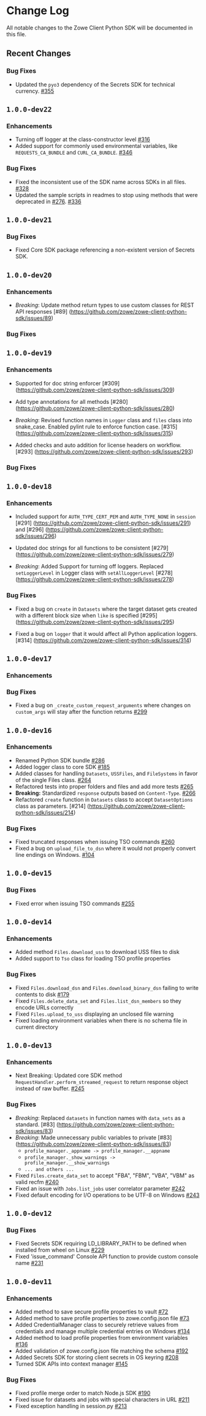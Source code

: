 # Change Log

All notable changes to the Zowe Client Python SDK will be documented in this file.

## Recent Changes

### Bug Fixes

- Updated the `pyo3` dependency of the Secrets SDK for technical currency. [#355](https://github.com/zowe/zowe-client-python-sdk/pull/355)

## `1.0.0-dev22`

### Enhancements

- Turning off logger at the class-constructor level [#316](https://github.com/zowe/zowe-client-python-sdk/issues/316)
- Added support for commonly used environmental variables, like `REQUESTS_CA_BUNDLE` and `CURL_CA_BUNDLE`. [#346](https://github.com/zowe/zowe-client-python-sdk/issues/346)

### Bug Fixes

- Fixed the inconsistent use of the SDK name across SDKs in all files. [#328](https://github.com/zowe/zowe-client-python-sdk/issues/328)
- Updated the sample scripts in readmes to stop using methods that were deprecated in [#276](https://github.com/zowe/zowe-client-python-sdk/issues/276). [#336](https://github.com/zowe/zowe-client-python-sdk/issues/336)

## `1.0.0-dev21`

### Bug Fixes

- Fixed Core SDK package referencing a non-existent version of Secrets SDK.

## `1.0.0-dev20`

### Enhancements

- *Breaking*: Update method return types to use custom classes for REST API responses [#89] (https://github.com/zowe/zowe-client-python-sdk/issues/89)

### Bug Fixes


## `1.0.0-dev19`

### Enhancements

- Supported for doc string enforcer [#309] (https://github.com/zowe/zowe-client-python-sdk/issues/309)

- Add type annotations for all methods [#280] (https://github.com/zowe/zowe-client-python-sdk/issues/280)

- *Breaking*: Revised function names in `Logger` class and `files` class into snake_case. Enabled pylint rule to enforce function case. [#315] (https://github.com/zowe/zowe-client-python-sdk/issues/315)

- Added checks and auto addition for license headers on workflow. [#293] (https://github.com/zowe/zowe-client-python-sdk/issues/293)

### Bug Fixes

## `1.0.0-dev18`

### Enhancements

- Included support for `AUTH_TYPE_CERT_PEM` and `AUTH_TYPE_NONE` in `session` [#291] (https://github.com/zowe/zowe-client-python-sdk/issues/291) and [#296] (https://github.com/zowe/zowe-client-python-sdk/issues/296)

- Updated doc strings for all functions to be consistent [#279] (https://github.com/zowe/zowe-client-python-sdk/issues/279)

- *Breaking*: Added Support for turning off loggers. Replaced `setLoggerLevel` in Logger class with `setAllLoggerLevel` [#278] (https://github.com/zowe/zowe-client-python-sdk/issues/278)

### Bug Fixes

- Fixed a bug on `create` in `Datasets` where the target dataset gets created with a different block size when `like` is specified [#295] (https://github.com/zowe/zowe-client-python-sdk/issues/295)

- Fixed a bug on `logger` that it would affect all Python application loggers. [#314] (https://github.com/zowe/zowe-client-python-sdk/issues/314)

## `1.0.0-dev17`

### Enhancements

### Bug Fixes

- Fixed a bug on `_create_custom_request_arguments` where changes on `custom_args` will stay after the function returns [#299](https://github.com/zowe/zowe-client-python-sdk/issues/299)

## `1.0.0-dev16`

### Enhancements

- Renamed Python SDK bundle [#286](https://github.com/zowe/zowe-client-python-sdk/issues/286)
- Added logger class to core SDK [#185](https://github.com/zowe/zowe-client-python-sdk/issues/185)
- Added classes for handling `Datasets`, `USSFiles`, and `FileSystems` in favor of the single Files class. [#264](https://github.com/zowe/zowe-client-python-sdk/issues/264)
- Refactored tests into proper folders and files and add more tests [#265](https://github.com/zowe/zowe-client-python-sdk/issues/265)
- **Breaking:** Standardized `response` outputs based on `Content-Type`. [#266](https://github.com/zowe/zowe-client-python-sdk/issues/266)
- Refactored `create` function in `Datasets` class to accept `DatasetOptions` class as parameters. [#214] (https://github.com/zowe/zowe-client-python-sdk/issues/214)

### Bug Fixes

- Fixed truncated responses when issuing TSO commands [#260](https://github.com/zowe/zowe-client-python-sdk/issues/260)
- Fixed a bug on `upload_file_to_dsn` where it would not properly convert line endings on Windows. [#104](https://github.com/zowe/zowe-client-python-sdk/issues/104)

## `1.0.0-dev15`

### Bug Fixes

- Fixed error when issuing TSO commands [#255](https://github.com/zowe/zowe-client-python-sdk/issues/255)

## `1.0.0-dev14`

### Enhancements

- Added method `Files.download_uss` to download USS files to disk
- Added support to `Tso` class for loading TSO profile properties

### Bug Fixes

- Fixed `Files.download_dsn` and `Files.download_binary_dsn` failing to write contents to disk [#179](https://github.com/zowe/zowe-client-python-sdk/issues/179)
- Fixed `Files.delete_data_set` and `Files.list_dsn_members` so they encode URLs correctly
- Fixed `Files.upload_to_uss` displaying an unclosed file warning
- Fixed loading environment variables when there is no schema file in current directory

## `1.0.0-dev13`

### Enhancements

- Next Breaking: Updated core SDK method `RequestHandler.perform_streamed_request` to return response object instead of raw buffer. [#245](https://github.com/zowe/zowe-client-python-sdk/pull/245)

### Bug Fixes

- *Breaking*: Replaced `datasets` in function names with `data_sets` as a standard. [#83] (https://github.com/zowe/zowe-client-python-sdk/issues/83)
- *Breaking*: Made unnecessary public variables to private [#83] (https://github.com/zowe/zowe-client-python-sdk/issues/83)
  - `profile_manager._appname -> profile_manager.__appname`
  - `profile_manager._show_warnings -> profile_manager.__show_warnings`
  - `... and others ...`
- Fixed `Files.create_data_set` to accept "FBA", "FBM", "VBA", "VBM" as valid recfm [#240](https://github.com/zowe/zowe-client-python-sdk/issues/240)
- Fixed an issue with `Jobs.list_jobs` user correlator parameter [#242](https://github.com/zowe/zowe-client-python-sdk/issues/242)
- Fixed default encoding for I/O operations to be UTF-8 on Windows [#243](https://github.com/zowe/zowe-client-python-sdk/issues/243)

## `1.0.0-dev12`

### Bug Fixes

- Fixed Secrets SDK requiring LD_LIBRARY_PATH to be defined when installed from wheel on Linux [#229](https://github.com/zowe/zowe-client-python-sdk/issues/229)
- Fixed 'issue_command' Console API function to provide custom console name [#231](https://github.com/zowe/zowe-client-python-sdk/issues/231)

## `1.0.0-dev11`

### Enhancements

- Added method to save secure profile properties to vault [#72](https://github.com/zowe/zowe-client-python-sdk/issues/72)
- Added method to save profile properties to zowe.config.json file [#73](https://github.com/zowe/zowe-client-python-sdk/issues/73)
- Added CredentialManager class to securely retrieve values from credentials and manage multiple credential entries on Windows [#134](https://github.com/zowe/zowe-client-python-sdk/issues/134)
- Added method to load profile properties from environment variables [#136](https://github.com/zowe/zowe-client-python-sdk/issues/136)
- Added validation of zowe.config.json file matching the schema [#192](https://github.com/zowe/zowe-client-python-sdk/issues/192)
- Added Secrets SDK for storing client secrets in OS keyring [#208](https://github.com/zowe/zowe-client-python-sdk/issues/208)
- Turned SDK APIs into context manager [#145](https://github.com/zowe/zowe-client-python-sdk/issues/145)

### Bug Fixes

- Fixed profile merge order to match Node.js SDK [#190](https://github.com/zowe/zowe-client-python-sdk/issues/190)
- Fixed issue for datasets and jobs with special characters in URL [#211](https://github.com/zowe/zowe-client-python-sdk/issues/211)
- Fixed exception handling in session.py [#213](https://github.com/zowe/zowe-client-python-sdk/issues/213)
